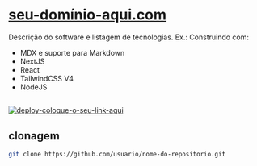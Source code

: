 # <a href='https://ojonatasquirino.com'> seu-domínio-aqui.com</a>

Descrição do software e listagem de tecnologias. Ex.: Construindo com:

- MDX e suporte para Markdown
- NextJS
- React
- TailwindCSS V4
- NodeJS

##

[![deploy-coloque-o-seu-link-aqui](https://vercel.com/button)](https://vercel.com)

## clonagem

```bash
git clone https://github.com/usuario/nome-do-repositorio.git
```

